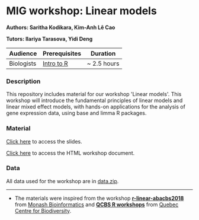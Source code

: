# MIG workshop: Linear models

**Authors: Saritha Kodikara, Kim-Anh L&#234; Cao**

**Tutors: Ilariya Tarasova, Yidi Deng**

| Audience      | Prerequisites | Duration    |
| ------------- | ------------- | ----------- |
| Biologists    | [Intro to R](https://melbintgen.github.io/intro-to-r/intro_r_biologists.html)          |~ 2.5 hours    |


### Description

This repository includes material for our workshop 'Linear models'. This workshop will introduce the fundamental principles of linear models and linear mixed effect models, with hands-on applications for the analysis of gene expression data, using base and limma R packages.


### Material

[Click here](https://melbintgen.github.io/intro-to-linear-models/Linear_model_slides.pdf) to access the slides.


[Click here](https://melbintgen.github.io/intro-to-linear-models/linear_models.html) to access the HTML workshop document.

### Data
All data used for the workshop are in [data.zip](https://melbintgen.github.io/intro-to-linear-models/data.zip).


-----

- The materials were inspired from the workshop **[r-linear-abacbs2018](https://monashbioinformaticsplatform.github.io/r-linear-abacbs2018/topics/linear_models_abacbs2018.html)** from [Monash Bioinformatics](https://github.com/MonashBioinformaticsPlatform) and **[QCBS R workshops](https://r.qcbs.ca/workshop04/pres-en/workshop04-pres-en.html#1)** from [Quebec Centre for Biodiversity](https://r.qcbs.ca/). 
